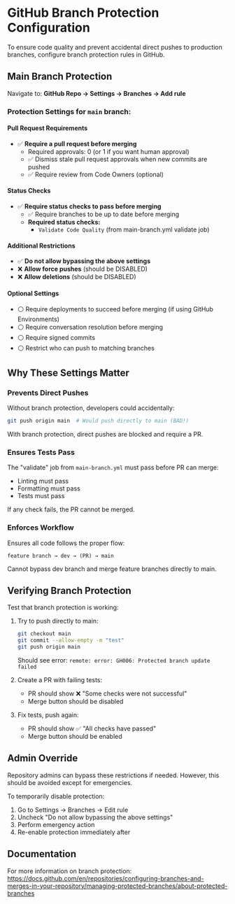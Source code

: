 # GitHub Branch Protection Configuration

To ensure code quality and prevent accidental direct pushes to production branches, configure branch protection rules in GitHub.

## Main Branch Protection

Navigate to: **GitHub Repo → Settings → Branches → Add rule**

### Protection Settings for `main` branch:

#### Pull Request Requirements

- ✅ **Require a pull request before merging**
  - Required approvals: 0 (or 1 if you want human approval)
  - ✅ Dismiss stale pull request approvals when new commits are pushed
  - ✅ Require review from Code Owners (optional)

#### Status Checks

- ✅ **Require status checks to pass before merging**
  - ✅ Require branches to be up to date before merging
  - **Required status checks:**
    - `Validate Code Quality` (from main-branch.yml validate job)

#### Additional Restrictions

- ✅ **Do not allow bypassing the above settings**
- ❌ **Allow force pushes** (should be DISABLED)
- ❌ **Allow deletions** (should be DISABLED)

#### Optional Settings

- ⚪ Require deployments to succeed before merging (if using GitHub Environments)
- ⚪ Require conversation resolution before merging
- ⚪ Require signed commits
- ⚪ Restrict who can push to matching branches

## Why These Settings Matter

### Prevents Direct Pushes

Without branch protection, developers could accidentally:

```bash
git push origin main  # Would push directly to main (BAD!)
```

With branch protection, direct pushes are blocked and require a PR.

### Ensures Tests Pass

The "validate" job from `main-branch.yml` must pass before PR can merge:

- Linting must pass
- Formatting must pass
- Tests must pass

If any check fails, the PR cannot be merged.

### Enforces Workflow

Ensures all code follows the proper flow:

```
feature branch → dev → (PR) → main
```

Cannot bypass dev branch and merge feature branches directly to main.

## Verifying Branch Protection

Test that branch protection is working:

1. Try to push directly to main:

   ```bash
   git checkout main
   git commit --allow-empty -m "test"
   git push origin main
   ```

   Should see error: `remote: error: GH006: Protected branch update failed`

2. Create a PR with failing tests:
   - PR should show ❌ "Some checks were not successful"
   - Merge button should be disabled

3. Fix tests, push again:
   - PR should show ✅ "All checks have passed"
   - Merge button should be enabled

## Admin Override

Repository admins can bypass these restrictions if needed. However, this should be avoided except for emergencies.

To temporarily disable protection:

1. Go to Settings → Branches → Edit rule
2. Uncheck "Do not allow bypassing the above settings"
3. Perform emergency action
4. Re-enable protection immediately after

## Documentation

For more information on branch protection:
https://docs.github.com/en/repositories/configuring-branches-and-merges-in-your-repository/managing-protected-branches/about-protected-branches
